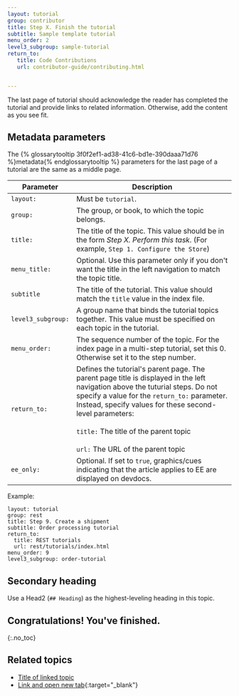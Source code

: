 ```yaml
---
layout: tutorial
group: contributor
title: Step X. Finish the tutorial
subtitle: Sample template tutorial
menu_order: 2
level3_subgroup: sample-tutorial
return_to:
   title: Code Contributions
   url: contributor-guide/contributing.html


---
```


The last page of tutorial should acknowledge the reader has completed the tutorial and provide links to related information. Otherwise, add the content as you see fit.

## Metadata parameters

The {% glossarytooltip 3f0f2ef1-ad38-41c6-bd1e-390daaa71d76 %}metadata{% endglossarytooltip %} parameters for the last page of a tutorial are the same as a middle page.

Parameter | Description
--- | ---
`layout:` | Must be `tutorial`.
`group:` | The group, or book, to which the topic belongs.
`title:` | The title of the topic. This value should be in the form _Step X. Perform this task_. (For example, `Step 1. Configure the Store`)
`menu_title:`| Optional. Use this parameter only if you don't want the title in the left navigation to match the topic title.
`subtitle` | The title of the tutorial. This value should match the `title` value in the index file.
`level3_subgroup:` | A group name that binds the tutorial topics together. This value must be specified on each topic in the tutorial.
`menu_order:` | The sequence number of the topic. For the index page in a multi-step tutorial, set this 0. Otherwise set it to the step number.
`return_to:` | Defines the tutorial's parent page. The parent page title is displayed in the left navigation above the tuturial steps. Do not specify a value for the `return_to:` parameter. Instead, specify values for these second-level parameters:<br/><br/>`title:` The title of the parent topic<br/><br/>`url:` The URL of the parent topic
`ee_only:` | Optional. If set to `true`, graphics/cues indicating that the article applies to EE are displayed on devdocs.

Example:

```
layout: tutorial
group: rest
title: Step 9. Create a shipment
subtitle: Order processing tutorial
return_to:
  title: REST tutorials
  url: rest/tutorials/index.html
menu_order: 9
level3_subgroup: order-tutorial
```

## Secondary heading

Use a Head2 (`## Heading`) as the highest-leveling heading in this topic.

## Congratulations! You've finished.
{:.no_toc}

## Related topics

* [Title of linked topic](http://example.com/index.html)
* [Link and open new tab](http://example.com/index.html){:target="_blank"}
